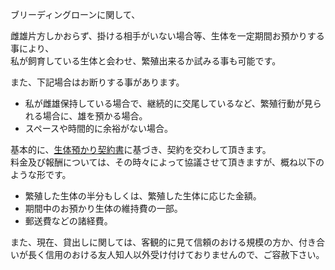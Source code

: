---
---

ブリーディングローンに関して、

雌雄片方しかおらず、掛ける相手がいない場合等、生体を一定期間お預かりする事により、  
私が飼育している生体と会わせ、繁殖出来るか試みる事も可能です。  

また、下記場合はお断りする事があります。

* 私が雌雄保持している場合で、継続的に交尾しているなど、繁殖行動が見られる場合に、雄を預かる場合。
* スペースや時間的に余裕がない場合。

基本的に、[生体預かり契約書](/storage/pet_sitting/contract)に基づき、契約を交わして頂きます。  
料金及び報酬については、その時々によって協議させて頂きますが、概ね以下のような形です。

* 繁殖した生体の半分もしくは、繁殖した生体に応じた金額。
* 期間中のお預かり生体の維持費の一部。
* 郵送費などの諸経費。

また、現在、貸出しに関しては、客観的に見て信頼のおける規模の方か、付き合いが長く信用のおける友人知人以外受け付けておりませんので、ご容赦下さい。
